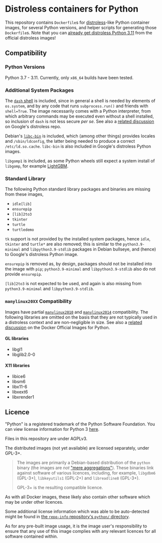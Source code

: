 # Distroless containers for Python

This repository contains `Dockerfile`s for [distroless][distroless]-like Python container images, for several Python versions, and helper scripts for generating those `Dockerfile`s.
Note that you can [already get distroless Python 3.11][distroless-python3] from the official distroless images!

## Compatibility

### Python Versions

Python 3.7 - 3.11.
Currently, only `x86_64` builds have been tested.

### Additional System Packages

The [`dash` shell][dash-bullseye] is included, since in general a shell is needed by elements of `os.system`, and by any code that runs `subprocess.run()` and friends with `shell=True`.
The image necessarily comes with a Python interpreter, from which arbitrary commands may be executed even without a shell installed, so inclusion of `dash` is not less secure _per se_.
See also a [related discussion][distroless-python-shell] on Google's distroless repo.

Debian's [`libc-bin`][libc-bin-bullseye] is included, which (among other things) provides locales and `/sbin/ldconfig`, the latter being needed to produce a correct `/etc/ld.so.cache`.
`libc-bin` is also included in Google's distroless Python images.

`libgomp1` is included, as some Python wheels still expect a system install of `libgomp`, for example [LightGBM][lightgbm-libgomp].

### Standard Library

The following Python standard library packages and binaries are missing from these images,

* `idle[lib]`
* `ensurepip`
* `[lib]2to3`
* `tkinter`
* `turtle`
* `turtledemo`

`tk` support is not provided by the installed system packages, hence `idle`, `tkinter` and `turtle*` are also removed;
this is similar to the `python3.9-minimal` and `libpython3.9-stdlib` packages in Debian bullseye, and (hence) to Google's distroless Python image.

`ensurepip` is removed as, by design, packages should not be installed into the image with `pip`;
`python3.9-minimal` and `libpython3.9-stdlib` also do not provide `ensurepip`.

`[lib]2to3` is not expected to be used, and again is also missing from `python3.9-minimal` and `libpython3.9-stdlib`.

### `manylinux20XX` Compatibility

Images have partial [`manylinux2010`][manylinux2010-policy] and [`manylinux2014`][manylinux2014-policy] compatibility.
The following libraries are omitted on the basis that they are not typically used in a distroless context and are non-negligible in size.
See also a [related discussion][docker-official-python-manylinux] on the Docker Official Images for Python.

#### GL libraries

* libgl1
* libglib2.0-0

#### X11 libraries

* libice6
* libsm6
* libx11-6
* libxext6
* libxrender1

## Licence

"Python" is a registered trademark of the Python Software Foundation.
You can view license information for Python 3 [here][py3-licence].

Files in this repository are under AGPLv3.

The distributed images (not yet available) are licensed separately, under GPL-3+.

> The images are primarily a Debian-based distribution of the `python` binary (the images are _not_ ["mere aggregations"][mere-aggregate]).
> These binaries link against software of various licences, including, for example, `libgdbm6` (GPL-3+), `libkeyutils1` (GPL-2+) and `libreadline8` (GPL-3+).
>
> GPL-3+ is the resulting compatible licence.

As with all Docker images, these likely also contain other software which may be under other licences.

Some additional license information which was able to be auto-detected might be found in [the `repo-info` repository's `python/` directory][docker-python-repoinfo].

As for any pre-built image usage, it is the image user's responsibility to ensure that any use of this image complies with any relevant licences for all software contained within.

[distroless]: https://github.com/GoogleContainerTools/distroless
[distroless-python3]: https://github.com/GoogleContainerTools/distroless/tree/main/python3
[dash-bullseye]: https://packages.debian.org/bullseye/dash
[distroless-python-shell]: https://github.com/GoogleContainerTools/distroless/issues/601
[libc-bin-bullseye]: https://packages.debian.org/bullseye/libc-bin
[lightgbm-libgomp]: https://github.com/microsoft/LightGBM/issues/4484
[manylinux2010-policy]: https://peps.python.org/pep-0571/#the-manylinux2010-policy
[manylinux2014-policy]: https://peps.python.org/pep-0599/#the-manylinux2014-policy
[docker-official-python-manylinux]: https://github.com/docker-library/python/issues/750
[py3-licence]: https://docs.python.org/3/license.html
[mere-aggregate]: https://www.gnu.org/licenses/gpl-faq.en.html#MereAggregation
[docker-python-repoinfo]: https://github.com/docker-library/repo-info/tree/master/repos/python
